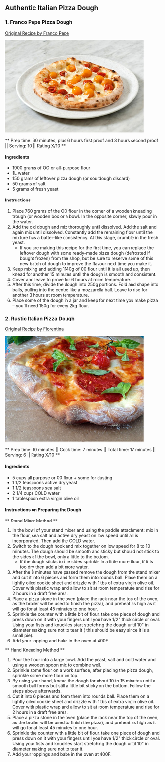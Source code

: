 ## Authentic Italian Pizza Dough


### 1. Franco Pepe Pizza Dough 
[Original Recipe by Franco Pepe](https://www.greatitalianchefs.com/recipes/pizza-dough-recipe)


![Picture](../img/italian_pizza_1.jpg)

** Prep time: 60 minutes, plus 6 hours first proof and 3 hours second proof || Serving: 10 || Rating X/10 **

#### Ingredients

- 1900 grams of OO or all-purpose flour
- 1L water
- 150 grams of leftover pizza dough (or sourdough discard)
- 50 grams of salt
- 5 grams of fresh yeast 

#### Instructions

1. Place 760 grams of the OO flour in the corner of a wooden kneading trough (or wooden box or a bowl. In the opposite corner, slowly pour in the water.
2. Add the old dough and mix thoroughly until dissolved. Add the salt and again mix until dissolved. Constantly add the remaining flour until the mixture has a batter-like consistency. At this stage, crumble in the fresh yeast.
	- If you are making this recipe for the first time, you can replace the leftover dough with some ready-made pizza dough (defrosted if bought frozen) from the shop, but be sure to reserve some of this new batch of dough to improve the flavour next time you make it.
3. Keep mixing and adding 1140g of 00 flour until it is all used up, then knead for another 15 minutes until the dough is smooth and consistent. 
4. Cover and leave to prove for 6 hours at room temperature.
5. After this time, divide the dough into 250g portions. Fold and shape into balls, pulling into the centre like a mozzarella ball. Leave to rise for another 3 hours at room temperature.
6. Place some of the dough in a jar and keep for next time you make pizza – you'll need 150g for every 2kg flour.

### 2. Rustic Italian Pizza Dough  

[Original Recipe by Florentina](https://ciaoflorentina.com/rustic-pizza-dough-recipe/)


![Picture](../img/italian_pizza_2.jpg)

** Prep time: 10 minutes || Cook time: 7 minutes || Total time: 17 minutes  || Serving: 6 || Rating X/10 **

#### Ingredients

- 5 cups all purpose or 00 flour + some for dusting
- 1 1/2 teaspoons active dry yeast
- 1 1/2 teaspoons sea salt
- 2 1/4 cups COLD water
- 1 tablespoon extra virgin olive oil

#### Instructions on Preparing the Dough

** Stand Mixer Method ** 

1. In the bowl of your stand mixer and using the paddle attachment: mix in the flour, sea salt and active dry yeast on low speed until all is incorporated. Then add the COLD water.
2. Switch to the dough hook and mix together on low speed for 8 to 10 minutes. The dough should be smooth and sticky but should not stick to the sides of the bowl, only a little to the bottom.
	- If the dough sticks to the sides sprinkle in a little more flour, if it is too dry then add a bit more water.
3. After the 8 minutes have passed remove the dough from the stand mixer and cut it into 6 pieces and form them into rounds ball. Place them on a lightly oiled cookie sheet and drizzle with 1 tbs of extra virgin olive oil. Cover with plastic wrap and allow to sit at room temperature and rise for 2 hours in a draft free area. 
4. Place a pizza stone in the oven (place the rack near the top of the oven, as the broiler will be used to finish the pizza), and preheat as high as it will go for at least 45 minutes to one hour.
5. Sprinkle the counter with a little bit of flour, take one piece of dough and press down on it with your fingers until you have 1/2" thick circle or oval. Using your fists and knuckles start stretching the dough until 10" in diameter making sure not to tear it ( this should be easy since it is a small pie).
6. Add your topping and bake in the oven at 400F.

** Hand Kneading Method **

1. Pour the flour into a large bowl. Add the yeast, salt and cold water and using a wooden spoon mix to combine well.
2. Sprinkle some flour on a work surface, after placing the pizza dough, sprinkle some more flour on top. 
3. By using your hand, knead the dough for about 10 to 15 minutes until a smooth ball forms but still a little bit sticky on the bottom. Follow the steps above afterwards.
4. Cut it into 6 pieces and form them into rounds ball. Place them on a lightly oiled cookie sheet and drizzle with 1 tbs of extra virgin olive oil. Cover with plastic wrap and allow to sit at room temperature and rise for 2 hours in a draft free area. 
5. Place a pizza stone in the oven (place the rack near the top of the oven, as the broiler will be used to finish the pizza), and preheat as high as it will go for at least 45 minutes to one hour.
6. Sprinkle the counter with a little bit of flour, take one piece of dough and press down on it with your fingers until you have 1/2" thick circle or oval. Using your fists and knuckles start stretching the dough until 10" in diameter making sure not to tear it.
7. Add your toppings and bake in the oven at 400F.
